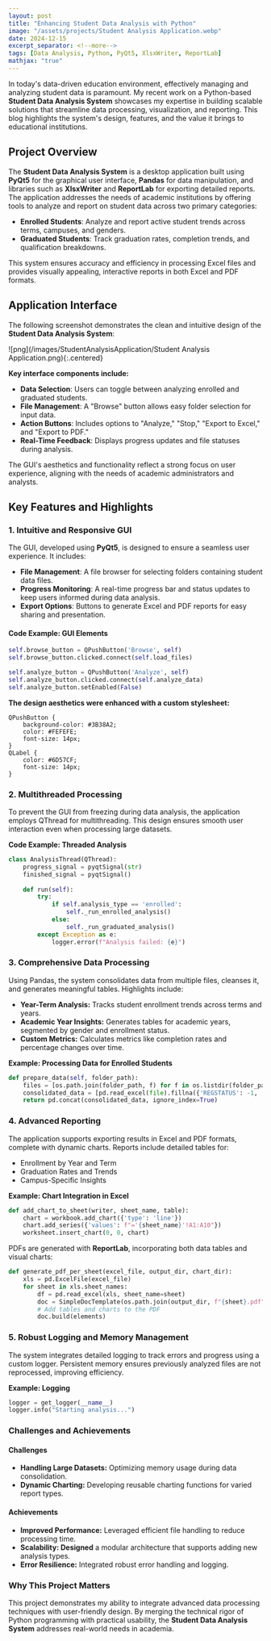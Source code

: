 ```yaml
---
layout: post
title: "Enhancing Student Data Analysis with Python"
image: "/assets/projects/Student Analysis Application.webp"
date: 2024-12-15
excerpt_separator: <!--more-->
tags: [Data Analysis, Python, PyQt5, XlsxWriter, ReportLab]
mathjax: "true"
---
```



In today's data-driven education environment, effectively managing and analyzing student data is paramount. My recent work on a Python-based **Student Data Analysis System** showcases my expertise in building scalable solutions that streamline data processing, visualization, and reporting. This blog highlights the system's design, features, and the value it brings to educational institutions.


## Project Overview

The **Student Data Analysis System** is a desktop application built using **PyQt5** for the graphical user interface, **Pandas** for data manipulation, and libraries such as **XlsxWriter** and **ReportLab** for exporting detailed reports. The application addresses the needs of academic institutions by offering tools to analyze and report on student data across two primary categories:
- **Enrolled Students**: Analyze and report active student trends across terms, campuses, and genders.
- **Graduated Students**: Track graduation rates, completion trends, and qualification breakdowns.

This system ensures accuracy and efficiency in processing Excel files and provides visually appealing, interactive reports in both Excel and PDF formats.


## Application Interface

The following screenshot demonstrates the clean and intuitive design of the **Student Data Analysis System**:

![png](/images/StudentAnalysisApplication/Student Analysis Application.png){:.centered}

**Key interface components include:**

- **Data Selection**: Users can toggle between analyzing enrolled and graduated students.
- **File Management**: A "Browse" button allows easy folder selection for input data.
- **Action Buttons**: Includes options to "Analyze," "Stop," "Export to Excel," and "Export to PDF."
- **Real-Time Feedback**: Displays progress updates and file statuses during analysis.

The GUI's aesthetics and functionality reflect a strong focus on user experience, aligning with the needs of academic administrators and analysts.


## Key Features and Highlights

### 1. **Intuitive and Responsive GUI**
The GUI, developed using **PyQt5**, is designed to ensure a seamless user experience. It includes:
- **File Management**: A file browser for selecting folders containing student data files.
- **Progress Monitoring**: A real-time progress bar and status updates to keep users informed during data analysis.
- **Export Options**: Buttons to generate Excel and PDF reports for easy sharing and presentation.

#### Code Example: GUI Elements
```python
self.browse_button = QPushButton('Browse', self)
self.browse_button.clicked.connect(self.load_files)

self.analyze_button = QPushButton('Analyze', self)
self.analyze_button.clicked.connect(self.analyze_data)
self.analyze_button.setEnabled(False)
```

**The design aesthetics were enhanced with a custom stylesheet:**
```
QPushButton {
    background-color: #3B38A2;
    color: #FEFEFE;
    font-size: 14px;
}
QLabel {
    color: #6D57CF;
    font-size: 14px;
}
```
### 2. **Multithreaded Processing**

To prevent the GUI from freezing during data analysis, the application employs QThread for multithreading. This design ensures smooth user interaction even when processing large datasets.

**Code Example: Threaded Analysis**
```python
class AnalysisThread(QThread):
    progress_signal = pyqtSignal(str)
    finished_signal = pyqtSignal()
    
    def run(self):
        try:
            if self.analysis_type == 'enrolled':
                self._run_enrolled_analysis()
            else:
                self._run_graduated_analysis()
        except Exception as e:
            logger.error(f"Analysis failed: {e}")
```

### 3. **Comprehensive Data Processing**

Using Pandas, the system consolidates data from multiple files, cleanses it, and generates meaningful tables. Highlights include:

- **Year-Term Analysis:** Tracks student enrollment trends across terms and years.
- **Academic Year Insights:** Generates tables for academic years, segmented by gender and enrollment status.
- **Custom Metrics:** Calculates metrics like completion rates and percentage changes over time.

**Example: Processing Data for Enrolled Students**
```python
def prepare_data(self, folder_path):
    files = [os.path.join(folder_path, f) for f in os.listdir(folder_path) if f.endswith('.xlsx')]
    consolidated_data = [pd.read_excel(file).fillna({'REGSTATUS': -1, 'GSTATUS': -1}) for file in files]
    return pd.concat(consolidated_data, ignore_index=True)
```
### 4. **Advanced Reporting**

The application supports exporting results in Excel and PDF formats, complete with dynamic charts. Reports include detailed tables for:

- Enrollment by Year and Term
- Graduation Rates and Trends
- Campus-Specific Insights

**Example: Chart Integration in Excel**
```python
def add_chart_to_sheet(writer, sheet_name, table):
    chart = workbook.add_chart({'type': 'line'})
    chart.add_series({'values': f"='{sheet_name}'!A1:A10"})
    worksheet.insert_chart(0, 0, chart)
```
PDFs are generated with **ReportLab**, incorporating both data tables and visual charts:
```python
def generate_pdf_per_sheet(excel_file, output_dir, chart_dir):
    xls = pd.ExcelFile(excel_file)
    for sheet in xls.sheet_names:
        df = pd.read_excel(xls, sheet_name=sheet)
        doc = SimpleDocTemplate(os.path.join(output_dir, f"{sheet}.pdf"))
        # Add tables and charts to the PDF
        doc.build(elements)
```
### 5. **Robust Logging and Memory Management**

The system integrates detailed logging to track errors and progress using a custom logger. Persistent memory ensures previously analyzed files are not reprocessed, improving efficiency.

**Example: Logging**
```python 
logger = get_logger(__name__)
logger.info("Starting analysis...")
```
### Challenges and Achievements
#### Challenges
- **Handling Large Datasets:** Optimizing memory usage during data consolidation.
- **Dynamic Charting:** Developing reusable charting functions for varied report types.

#### Achievements
- **Improved Performance:** Leveraged efficient file handling to reduce processing time.
- **Scalability: Designed** a modular architecture that supports adding new analysis types.
- **Error Resilience:** Integrated robust error handling and logging.

### Why This Project Matters

This project demonstrates my ability to integrate advanced data processing techniques with user-friendly design. By merging the technical rigor of Python programming with practical usability, the **Student Data Analysis System** addresses real-world needs in academia.
